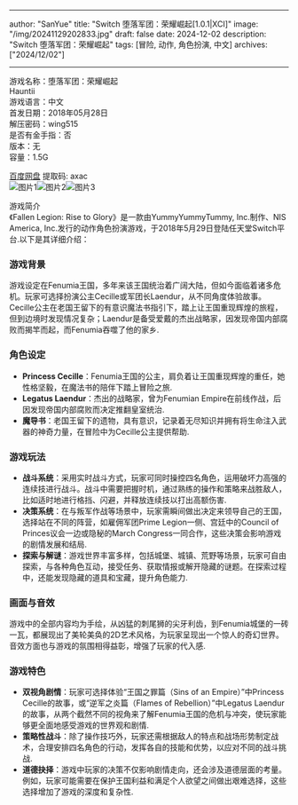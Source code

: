 
---
author: "SanYue"
title: "Switch 堕落军团：荣耀崛起[1.0.1|XCI]"
image: "/img/20241129202833.jpg"
draft: false
date: 2024-12-02
description: "Switch 堕落军团：荣耀崛起"
tags: [冒险, 动作, 角色扮演, 中文]
archives: ["2024/12/02"]

---

游戏名称：堕落军团：荣耀崛起   
Hauntii    
游戏语言：中文  
首发日期：2018年05月28日  
解压密码：wing515  
是否有金手指：否  
版本：无   
容量：1.5G

[百度网盘](https://pan.baidu.com/s/1sLlsV8xoj3rNp6JlXlJ_7A) 提取码: axac  
![图片1](/img/cc9dd9.jpg)![图片2](/img/b7fb85.jpg)![图片3](/img/f5e78f.jpg)  

游戏简介  
《Fallen Legion: Rise to Glory》是一款由YummyYummyTummy, Inc.制作、NIS America, Inc.发行的动作角色扮演游戏，于2018年5月29日登陆任天堂Switch平台.以下是其详细介绍：

### 游戏背景
游戏设定在Fenumia王国，多年来该王国统治着广阔大陆，但如今面临着诸多危机。玩家可选择扮演公主Cecille或军团长Laendur，从不同角度体验故事。Cecille公主在老国王留下的有意识魔法书指引下，踏上让王国重现辉煌的旅程，但到边境时发现情况复杂；Laendur是备受爱戴的杰出战略家，因发现帝国内部腐败而揭竿而起，而Fenumia吞噬了他的家乡.

### 角色设定
- **Princess Cecille**：Fenumia王国的公主，肩负着让王国重现辉煌的重任，她性格坚毅，在魔法书的陪伴下踏上冒险之旅.
- **Legatus Laendur**：杰出的战略家，曾为Fenumian Empire在前线作战，后因发现帝国内部腐败而决定推翻皇室统治.
- **魔导书**：老国王留下的遗物，具有意识，记录着无尽知识并拥有将生命注入武器的神奇力量，在冒险中为Cecille公主提供帮助.

### 游戏玩法
- **战斗系统**：采用实时战斗方式，玩家可同时操控四名角色，运用破坏力高强的连续技进行战斗。战斗中需要把握时机，通过熟练的操作和策略来战胜敌人，比如适时地进行格挡、闪避，并释放连续技以打出高额伤害.
- **决策系统**：在与叛军作战等场景中，玩家需瞬间做出决定来领导自己的王国，选择站在不同的阵营，如雇佣军团Prime Legion一侧、宫廷中的Council of Princes议会一边或隐秘的March Congress一同合作，这些决策会影响游戏的剧情发展和结局.
- **探索与解谜**：游戏世界丰富多样，包括城堡、城镇、荒野等场景，玩家可自由探索，与各种角色互动，接受任务、获取情报或解开隐藏的谜题。在探索过程中，还能发现隐藏的道具和宝藏，提升角色能力.

### 画面与音效
游戏中的全部内容均为手绘，从凶猛的刺尾狮的尖牙利齿，到Fenumia城堡的一砖一瓦，都展现出了美轮美奂的2D艺术风格，为玩家呈现出一个惊人的奇幻世界。音效方面也与游戏的氛围相得益彰，增强了玩家的代入感.

### 游戏特色
- **双视角剧情**：玩家可选择体验“王国之罪篇（Sins of an Empire）”中Princess Cecille的故事，或“逆军之炎篇（Flames of Rebellion）”中Legatus Laendur的故事，从两个截然不同的视角来了解Fenumia王国的危机与冲突，使玩家能够更全面地感受游戏的世界观和剧情.
- **策略性战斗**：除了操作技巧外，玩家还需根据敌人的特点和战场形势制定战术，合理安排四名角色的行动，发挥各自的技能和优势，以应对不同的战斗挑战.
- **道德抉择**：游戏中玩家的决策不仅影响剧情走向，还会涉及道德层面的考量。例如，玩家可能需要在保护王国利益和满足个人欲望之间做出艰难选择，这些选择增加了游戏的深度和复杂性.
 
